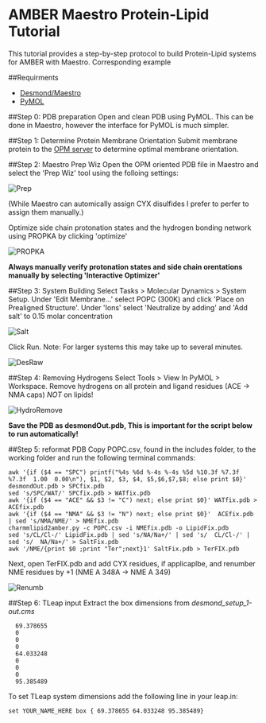 # AMBER Maestro Protein-Lipid Tutorial

This tutorial provides a step-by-step protocol to build Protein-Lipid systems for AMBER with Maestro. Corresponding example

##Requirments
* [Desmond/Maestro](https://www.deshawresearch.com/downloads/download_desmond.cgi)
* [PyMOL](http://sourceforge.net/projects/pymol)

##Step 0: PDB preparation
Open and clean PDB using PyMOL. This can be done in Maestro, however the interface for PyMOL is much simpler.

##Step 1: Determine Protein Membrane Orientation
Submit membrane protein to the [OPM server](http://opm.phar.umich.edu/server.php) to determine optimal membrane orientation. 

##Step 2: Maestro Prep Wiz
Open the OPM oriented PDB file in Maestro and select the 'Prep Wiz' tool using the folloing settings:

![Prep](/images/proteinPrepWizard.png)

(While Maestro can automically assign CYX disulfides I prefer to perfer to assign them manually.)

Optimize side chain protonation states and the hydrogen bonding network using PROPKA by clicking 'optimize'

![PROPKA](/images/refine.png)

**Always manually verify protonation states and side chain orentations manually by selecting 'Interactive Optimizer'**

##Step 3: System Building
Select Tasks > Molecular Dynamics > System Setup. Under 'Edit Membrane...' select POPC (300K) and click 'Place on Prealigned Structure'. Under 'Ions' select 'Neutralize by adding' and 'Add salt' to 0.15 molar concentration

![Salt](/images/salts.png)

Click Run. Note: For larger systems this may take up to several minutes.

![DesRaw](/images/desmondRaw.png)

##Step 4: Removing Hydrogens
Select Tools > View In PyMOL > Workspace. Remove hydrogens on all protein and ligand residues (ACE -> NMA caps) *NOT* on lipids! 

![HydroRemove](/images/removeHydrogens.png)

**Save the PDB as desmondOut.pdb, This is important for the script below to run automatically!**

##Step 5: reformat PDB
Copy POPC.csv, found in the includes folder, to the working folder and run the following terminal commands:

```
awk '{if ($4 == "SPC") printf("%4s %6d %-4s %-4s %5d %10.3f %7.3f %7.3f  1.00  0.00\n"), $1, $2, $3, $4, $5,$6,$7,$8; else print $0}' desmondOut.pdb > SPCfix.pdb
sed 's/SPC/WAT/' SPCfix.pdb > WATfix.pdb
awk '{if ($4 == "ACE" && $3 != "C") next; else print $0}' WATfix.pdb > ACEfix.pdb
awk '{if ($4 == "NMA" && $3 != "N") next; else print $0}'  ACEfix.pdb | sed 's/NMA/NME/' > NMEfix.pdb
charmmlipid2amber.py -c POPC.csv -i NMEfix.pdb -o LipidFix.pdb
sed 's/CL/Cl-/' LipidFix.pdb | sed 's/NA/Na+/' | sed 's/  CL/Cl-/' | sed 's/  NA/Na+/' > SaltFix.pdb
awk '/NME/{print $0 ;print "Ter";next}1' SaltFix.pdb > TerFIX.pdb
```
Next, open TerFIX.pdb and add CYX residues, if applicaplbe, and renumber NME residues by +1 (NME A 348A -> NME A 349)

![Renumb](/images/terminal.png)

##Step 6: TLeap input
Extract the box dimensions from *desmond_setup_1-out.cms* 

```
  69.378655
  0
  0
  0
  64.033248
  0
  0
  0
  95.385489

```

To set TLeap system dimensions add the following line in your leap.in:

`
set YOUR_NAME_HERE box { 69.378655 64.033248 95.385489}
`